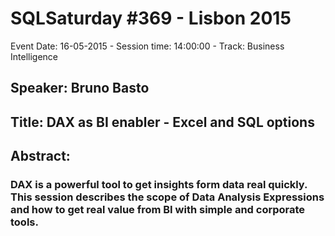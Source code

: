 # SQLSaturday #369 - Lisbon 2015
Event Date: 16-05-2015 - Session time: 14:00:00 - Track: Business Intelligence
## Speaker: Bruno Basto
## Title: DAX as BI enabler - Excel and SQL options
## Abstract:
### DAX is  a powerful tool to get insights form data real quickly. This session describes the scope of Data Analysis Expressions and how to get real value from BI with simple and corporate tools.
